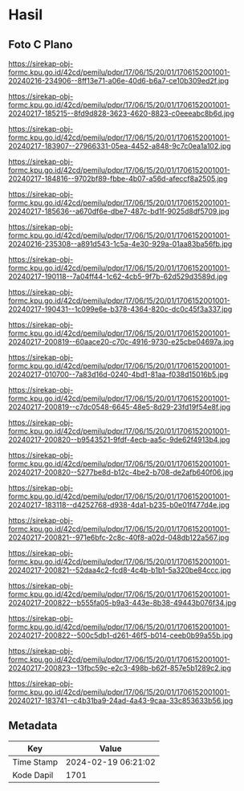 # Hasil

## Foto C Plano

https://sirekap-obj-formc.kpu.go.id/42cd/pemilu/pdpr/17/06/15/20/01/1706152001001-20240216-234906--8ff13e71-a06e-40d6-b6a7-ce10b309ed2f.jpg

https://sirekap-obj-formc.kpu.go.id/42cd/pemilu/pdpr/17/06/15/20/01/1706152001001-20240217-185215--8fd9d828-3623-4620-8823-c0eeeabc8b6d.jpg

https://sirekap-obj-formc.kpu.go.id/42cd/pemilu/pdpr/17/06/15/20/01/1706152001001-20240217-183907--27966331-05ea-4452-a848-9c7c0ea1a102.jpg

https://sirekap-obj-formc.kpu.go.id/42cd/pemilu/pdpr/17/06/15/20/01/1706152001001-20240217-184816--9702bf89-fbbe-4b07-a56d-afeccf8a2505.jpg

https://sirekap-obj-formc.kpu.go.id/42cd/pemilu/pdpr/17/06/15/20/01/1706152001001-20240217-185636--a670df6e-dbe7-487c-bd1f-9025d8df5709.jpg

https://sirekap-obj-formc.kpu.go.id/42cd/pemilu/pdpr/17/06/15/20/01/1706152001001-20240216-235308--a891d543-1c5a-4e30-929a-01aa83ba56fb.jpg

https://sirekap-obj-formc.kpu.go.id/42cd/pemilu/pdpr/17/06/15/20/01/1706152001001-20240217-190118--7a04ff44-1c62-4cb5-9f7b-62d529d3589d.jpg

https://sirekap-obj-formc.kpu.go.id/42cd/pemilu/pdpr/17/06/15/20/01/1706152001001-20240217-190431--1c099e6e-b378-4364-820c-dc0c45f3a337.jpg

https://sirekap-obj-formc.kpu.go.id/42cd/pemilu/pdpr/17/06/15/20/01/1706152001001-20240217-200819--60aace20-c70c-4916-9730-e25cbe04697a.jpg

https://sirekap-obj-formc.kpu.go.id/42cd/pemilu/pdpr/17/06/15/20/01/1706152001001-20240217-010700--7a83d16d-0240-4bd1-81aa-f038d15016b5.jpg

https://sirekap-obj-formc.kpu.go.id/42cd/pemilu/pdpr/17/06/15/20/01/1706152001001-20240217-200819--c7dc0548-6645-48e5-8d29-23fd19f54e8f.jpg

https://sirekap-obj-formc.kpu.go.id/42cd/pemilu/pdpr/17/06/15/20/01/1706152001001-20240217-200820--b9543521-9fdf-4ecb-aa5c-9de62f4913b4.jpg

https://sirekap-obj-formc.kpu.go.id/42cd/pemilu/pdpr/17/06/15/20/01/1706152001001-20240217-200820--5277be8d-b12c-4be2-b708-de2afb640f06.jpg

https://sirekap-obj-formc.kpu.go.id/42cd/pemilu/pdpr/17/06/15/20/01/1706152001001-20240217-183118--d4252768-d938-4da1-b235-b0e01f477d4e.jpg

https://sirekap-obj-formc.kpu.go.id/42cd/pemilu/pdpr/17/06/15/20/01/1706152001001-20240217-200821--971e6bfc-2c8c-40f8-a02d-048db122a567.jpg

https://sirekap-obj-formc.kpu.go.id/42cd/pemilu/pdpr/17/06/15/20/01/1706152001001-20240217-200821--52daa4c2-fcd8-4c4b-b1b1-5a320be84ccc.jpg

https://sirekap-obj-formc.kpu.go.id/42cd/pemilu/pdpr/17/06/15/20/01/1706152001001-20240217-200822--b555fa05-b9a3-443e-8b38-49443b076f34.jpg

https://sirekap-obj-formc.kpu.go.id/42cd/pemilu/pdpr/17/06/15/20/01/1706152001001-20240217-200822--500c5db1-d261-46f5-b014-ceeb0b99a55b.jpg

https://sirekap-obj-formc.kpu.go.id/42cd/pemilu/pdpr/17/06/15/20/01/1706152001001-20240217-200823--13fbc59c-e2c3-498b-b62f-857e5b1289c2.jpg

https://sirekap-obj-formc.kpu.go.id/42cd/pemilu/pdpr/17/06/15/20/01/1706152001001-20240217-183741--c4b31ba9-24ad-4a43-9caa-33c853633b56.jpg


## Metadata

| Key        | Value               |
| ---------- | ------------------- |
| Time Stamp | 2024-02-19 06:21:02 |
| Kode Dapil | 1701                |



